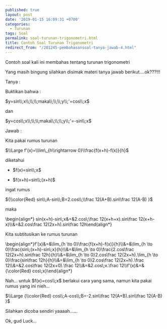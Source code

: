 ```yaml
---
published: true
layout: post
date: '2019-01-15 16:09:31 +0700'
categories:
  - Turunan
tags: Soal
permalink: soal-turunan-trigonometri.html
title: Contoh Soal Turunan Trigonometri
redirect_from: "/201245-pembahasansoal-tanya-jawab-4.html"
---
```

Contoh soal kali ini membahas tentang turunan trigonometri

Yang masih bingung silahkan disimak materi tanya jawab berikut….ok???!!!

Tanya :

Buktikan bahwa :

$y=sin\\;x\\;\\;\\;maka\\;\\;\\;y\\;'=cos\\;x$

dan

$y=cos\\;x\\;\\;\\;maka\\;\\;\\;y\\;'=-sin\\;x$

Jawab :

Kita pakai rumus turunan

$\\Large f'(x)=\\lim\_{h\\rightarrow 0}\\frac{f(x+h)-f(x)}{h}$

diketahui

*   $f(x)=sin\\;x$
    
*   $f(x+h)=sin\\;(x+h)$
    

ingat rumus

${\\color{Red} sin\\;A-sin\\;B=2.cos\\;\\frac 12(A+B).sin\\frac 12(A-B) }$

maka

\\begin{align\*} sin(x+h)-sin\\;x&=&2.cos\\;\\frac 12(x+h+x).sin\\frac 12(x+h-x)\\\\&=&2.cos\\frac 12(2x+h).sin\\frac 12h\\end{align\*}

Kita subtitusikan ke rumus turunan

\\begin{align\*}f'(x)&=&\\lim\_{h \\to 0}\\frac{f(x+h)-f(x)}{h}\\\\&=&\\lim\_{h \\to 0}\\frac{sin\\;(x+h)-sin\\;x}{h}\\\\&=&\\lim\_{h \\to 0}\\frac{2.cos\\frac 12(2x+h).sin\\frac 12h}{h}\\\\&=&\\lim\_{h \\to 0}2.cos\\frac 12(2x+h).\\lim\_{h \\to 0}\\frac{sin\\frac 12h}{h}\\\\&=&\\lim\_{h \\to 0}2.cos\\frac 12(2x+h).\\frac 12\\\\&=&2.cos\\frac 12(2x+0).\\frac 12\\\\&=&2.cos\\;x.\\frac 12\\\\f'(x)&=&{\\color{Red} cos\\;x}\\end{align\*}

Nah… untuk $f(x)=cos\\;x$ berlakui cara yang sama, namun kita pakai rumus yang ini nieh…

$\\Large {\\color{Red} cos\\;A-cos\\;B=-2.sin\\frac 12(A+B).sin\\frac 12(A-B) }$

Silahkan dicoba sendiri yaaaah……

Ok, gud Luck…
